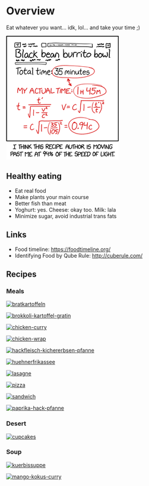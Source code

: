 # Overview

Eat whatever you want... idk, lol... and take your time ;)

![recipe_relativity](_recipe_relativity.png)

## Healthy eating

- Eat real food
- Make plants your main course
- Better fish than meat
- Yoghurt: yes. Cheese: okay too. Milk: lala
- Minimize sugar, avoid industrial trans fats

## Links

- Food timeline: <https://foodtimeline.org/>
- Identifying Food by Qube Rule: <http://cuberule.com/>

## Recipes

### Meals

[![bratkartoffeln](/make/food/meal/_bratkartoffeln.jpg)](/make/food/meal/bratkartoffeln)

[![brokkoli-kartoffel-gratin](/make/food/meal/_brokkoli-kartoffel-gratin.jpg)](/make/food/meal/brokkoli-kartoffel-gratin)

[![chicken-curry](/make/food/meal/_chicken-curry.jpg)](/make/food/meal/chicken-curry)

[![chicken-wrap](/make/food/meal/_chicken-wrap.jpg)](/make/food/meal/chicken-wrap)

[![hackfleisch-kichererbsen-pfanne](/make/food/meal/_hackfleisch-kichererbsen-pfanne.jpg)](/make/food/meal/hackfleisch-kichererbsen-pfanne)

[![huehnerfrikassee](/make/food/meal/_huehnerfrikassee.jpg)](/make/food/meal/huehnerfrikassee)

[![lasagne](/make/food/meal/_lasagne.jpg)](/make/food/meal/lasagne)

[![pizza](/make/food/meal/_pizza.jpg)](/make/food/meal/pizza)

[![sandwich](/make/food/meal/_sandwich.jpg)](/make/food/meal/sandwich)

[![paprika-hack-pfanne](/make/food/meal/_paprika-hack-pfanne.jpg)](/make/food/meal/paprika-hack-pfanne)

### Desert

[![cupcakes](/make/food/desert/_cupcakes.jpg)](/make/food/desert/cupcakes)

### Soup

[![kuerbissuppe](/make/food/soup/_kuerbissuppe.jpg)](/make/food/soup/kuerbissuppe)

[![mango-kokus-curry](/make/food/soup/_mango-kokus-curry.jpg)](/make/food/soup/mango-kokus-curry)
